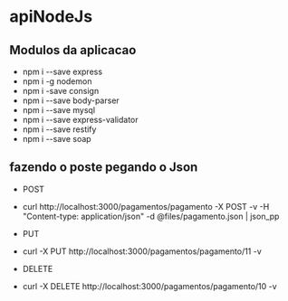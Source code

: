 # apiNodeJs

## Modulos da aplicacao
- npm i --save express
- npm i -g nodemon
- npm i -save consign
- npm i --save body-parser
- npm i --save mysql
- npm i --save express-validator
- npm i --save restify
- npm i --save soap

## fazendo o poste pegando o Json

- POST
- curl http://localhost:3000/pagamentos/pagamento -X POST -v -H "Content-type: application/json" -d @files/pagamento.json | json_pp

- PUT
- curl -X PUT http://localhost:3000/pagamentos/pagamento/11 -v

- DELETE
- curl -X DELETE http://localhost:3000/pagamentos/pagamento/10 -v
